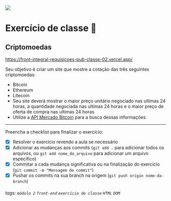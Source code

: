 ![](https://i.imgur.com/xG74tOh.png)

# Exercício de classe 🏫

## Criptomoedas

<https://front-integral-requisicoes-pub-classe-02.vercel.app/>

Seu objetivo é criar um site que mostre a cotação das três seguintes criptomoedas:

- Bitcoin
- Ethereum
- Litecoin
- Seu site deverá mostrar o maior preço unitário negociado nas ultimas 24 horas, a quantidade negociada nas ultimas 24 horas e o maior preço de oferta de compra nas ultimas 24 horas
- Utilize a [API Mercado Bitcoin](https://www.mercadobitcoin.com.br/api-doc/) para a busca dessas informações

---

Preencha a checklist para finalizar o exercício:

- [x] Resolver o exercício revendo a aula se necessário
- [x] Adicionar as mudanças aos commits (`git add .` para adicionar todos os arquivos, ou `git add nome_do_arquivo` para adicionar um arquivo específico)
- [x] Commitar a cada mudança significativa ou na finalização do exercício (`git commit -m "Mensagem do commit"`)
- [x] Pushar os commits na sua branch na origem (`git push origin nome-da-branch`)

###### tags: `módulo 2` `front-end` `exercício de classe` `HTML` `DOM`
